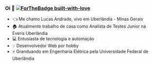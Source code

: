 ### Oi 👋 [![ForTheBadge built-with-love](http://ForTheBadge.com/images/badges/built-with-love.svg)](https://GitHub.com/Naereen/)

-  :point_left: Me chamo Lucas Andrade, vivo em Uberlândia - Minas Gerais
-  :house: Atualmente trabalho de casa como Analista de Testes Junior na Everis Uberlândia
-  :computer: Entusiasta de tecnologia e automação
-  :bulb: Desenvolvedor Web por hobby
-  :zap: Granduando em Engenharia Elétrica pela Universidade Federal de Uberlândia



<!--
**Lucas5990/Lucas5990** is a ✨ _special_ ✨ repository because its `README.md` (this file) appears on your GitHub profile.

Here are some ideas to get you started:

- 🔭 I’m currently working on ...
- 🌱 I’m currently learning ...
- 👯 I’m looking to collaborate on ...
- 🤔 I’m looking for help with ...
- 💬 Ask me about ...
- 📫 How to reach me: ...
- 😄 Pronouns: ...
- ⚡ Fun fact: ...
-->

